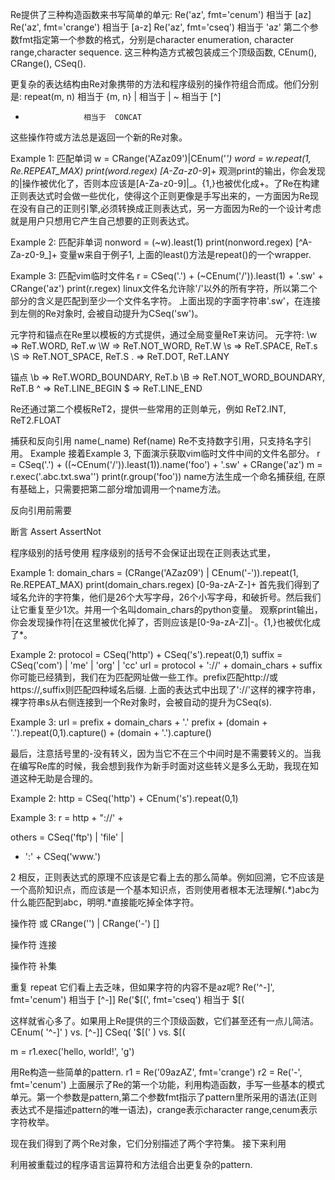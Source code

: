 Re提供了三种构造函数来书写简单的单元:
Re('az', fmt='cenum') 相当于 [az]
Re('az', fmt='crange')	相当于 [a-z]
Re('az', fmt='cseq') 相当于 'az'
第二个参数fmt指定第一个参数的格式，分别是character enumeration, character range,character sequence. 这三种构造方式被包装成三个顶级函数, CEnum(), CRange(), CSeq().

更复杂的表达结构由Re对象携带的方法和程序级别的操作符组合而成。他们分别是:
repeat(m, n)		相当于  {m, n}
 |					相当于  |
 ~					相当于  [^]
 +					相当于  CONCAT
这些操作符或方法总是返回一个新的Re对象。

Example 1:
匹配单词
w =  CRange('AZaz09')|CEnum('_') 
word = w.repeat(1, Re.REPEAT_MAX)
print(word.regex)
[A-Za-z0-9_]+
观测print的输出，你会发现的|操作被优化了，否则本应该是[A-Za-z0-9]|_。{1,}也被优化成+。了Re在构建正则表达式时会做一些优化，使得这个正则更像是手写出来的，一方面因为Re现在没有自己的正则引擎,必须转换成正则表达式，另一方面因为Re的一个设计考虑就是用户只想用它产生自己想要的正则表达式。

Example 2:
匹配非单词
nonword = (~w).least(1)
print(nonword.regex)
[^A-Za-z0-9_]+
变量w来自于例子1, 上面的least()方法是repeat()的一个wrapper.

Example 3:
匹配vim临时文件名
r = CSeq('.') + (~CEnum('/')).least(1) + '.sw' + CRange('az')
print(r.regex)
linux文件名允许除'/'以外的所有字符，所以第二个部分的含义是匹配到至少一个文件名字符。
上面出现的字面字符串'.sw'，在连接到左侧的Re对象时, 会被自动提升为CSeq('sw')。


元字符和锚点在Re里以模板的方式提供，通过全局变量ReT来访问。
元字符:
\w				=>		ReT.WORD, 		ReT.w
\W				=>		ReT.NOT_WORD, 	ReT.W
\s				=>		ReT.SPACE, 		ReT.s
\S				=>		ReT.NOT_SPACE, 	ReT.S
.				=>		ReT.DOT, 		ReT.LANY

锚点
\b				=>		ReT.WORD_BOUNDARY,		ReT.b
\B				=>		ReT.NOT_WORD_BOUNDARY,	ReT.B
^				=>		ReT.LINE_BEGIN
$				=>		ReT.LINE_END

Re还通过第二个模板ReT2，提供一些常用的正则单元，例如 ReT2.INT, ReT2.FLOAT

捕获和反向引用
name(_name)
Ref(name)
Re不支持数字引用，只支持名字引用。
Example
接着Example 3, 下面演示获取vim临时文件中间的文件名部分。
r = CSeq('.') + ((~CEnum('/')).least(1)).name('foo') + '.sw' + CRange('az')
m = r.exec('.abc.txt.swa'')
print(r.group('foo'))
name方法生成一个命名捕获组,
在原有基础上，只需要把第二部分增加调用一个name方法。

反向引用前需要


断言
Assert
AssertNot

程序级别的括号使用
程序级别的括号不会保证出现在正则表达式里，




Example 1:
domain_chars =  (CRange('AZaz09') | CEnum('-')).repeat(1, Re.REPEAT_MAX)
print(domain_chars.regex)
[0-9a-zA-Z-]+
首先我们得到了域名允许的字符集，他们是26个大写字母，26个小写字母，和破折号。然后我们让它重复至少1次。并用一个名叫domain_chars的python变量。
观察print输出，你会发现操作符|在这里被优化掉了，否则应该是[0-9a-zA-Z]|-。{1,}也被优化成了*。

Example 2:
protocol = CSeq('http') + CSeq('s').repeat(0,1)
suffix = CSeq('com') | 'me' | 'org' | 'cc'
url =  protocol + '://' + domain_chars + suffix
你可能已经猜到，我们在为匹配网址做一些工作。prefix匹配http://或https://,suffix则匹配四种域名后缀.
上面的表达式中出现了'://'这样的裸字符串，裸字符串s从右侧连接到一个Re对象时，会被自动的提升为CSeq(s).

Example 3: 
url = prefix + domain_chars + '.'
prefix + (domain + '.').repeat(0,1).capture() + (domain + '.').capture()

最后，注意括号里的-没有转义，因为当它不在三个中间时是不需要转义的。当我在编写Re库的时候，我会想到我作为新手时面对这些转义是多么无助，我现在知道这种无助是合理的。

Example 2:
http = CSeq('http') + CEnum('s').repeat(0,1)

Example 3:
r = http + "://' + 

others = CSeq('ftp') | 'file' | 
 + ':' + CSeq('www.')






2 相反，正则表达式的原理不应该是它看上去的那么简单。例如回溯，它不应该是一个高阶知识点，而应该是一个基本知识点，否则使用者根本无法理解(.*)abc为什么能匹配到abc，明明.*直接能吃掉全体字符。

操作符 或
CRange('') | CRange('-')		[]

操作符 连接

操作符 补集

重复 repeat
它们看上去乏味，但如果字符的内容不是az呢? 
Re('^-]', fmt='cenum') 相当于 [\^\-\]]
Re('$[(', fmt='cseq') 相当于 \$\[\(

这样就省心多了。如果用上Re提供的三个顶级函数，它们甚至还有一点儿简洁。
CEnum( '^-]' )	vs.		[\^\-\]]
CSeq( '$[(' )	vs.		\$\[\(


m = r1.exec('hello, world!', 'g')

用Re构造一些简单的pattern.
r1 = Re('09azAZ', fmt='crange')
r2 = Re('-', fmt='cenum')
上面展示了Re的第一个功能，利用构造函数，手写一些基本的模式单元。第一个参数是pattern,第二个参数fmt指示了pattern里所采用的语法(正则表达式不是描述pattern的唯一语法)，crange表示character range,cenum表示字符枚举。

现在我们得到了两个Re对象，它们分别描述了两个字符集。
接下来利用

利用被重载过的程序语言运算符和方法组合出更复杂的pattern.

